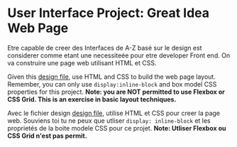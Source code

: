 # User Interface Project: Great Idea Web Page

Etre capable de creer des Interfaces de A-Z basé sur le design est considerer comme etant une necessiteée pour etre developer Front end. On va construire une page web utilisant HTML et CSS.

Given this [design file](design-files/desktop.jpg), use HTML and CSS to build the web page layout. Remember, you can only use `display:inline-block` and box model CSS properties for this project. **Note: you are NOT permitted to use Flexbox or CSS Grid. This is an exercise in basic layout techniques.**

Avec le fichier design [design file](design-files/desktop.jpg), utilise HTML et CSS pour creer la page web. Souviens toi tu ne peux que utliser `display: inline-block` et les proprietés de la boite modele CSS pour ce projet. **Note: Utliser Flexbox ou CSS Grid n'est pas permit.** 
